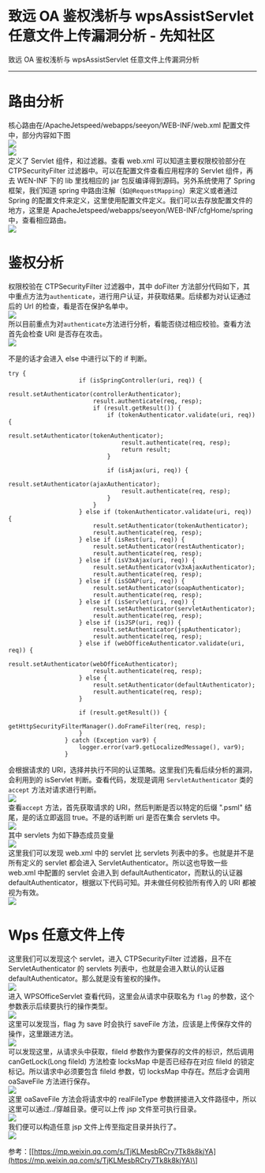 

# 致远 OA 鉴权浅析与 wpsAssistServlet 任意文件上传漏洞分析 - 先知社区

致远 OA 鉴权浅析与 wpsAssistServlet 任意文件上传漏洞分析

- - -

# 路由分析

核心路由在/ApacheJetspeed/webapps/seeyon/WEB-INF/web.xml 配置文件中，部分内容如下图  
[![](assets/1703210029-41ca646327e390c4a9abf2877c2bd422.png)](https://xzfile.aliyuncs.com/media/upload/picture/20231217210440-d6ff4462-9cdc-1.png)  
[![](assets/1703210029-3c23de476f8486deef05b658a1a45734.png)](https://xzfile.aliyuncs.com/media/upload/picture/20231217210451-dd3b9b78-9cdc-1.png)  
定义了 Servlet 组件，和过滤器。查看 web.xml 可以知道主要权限校验部分在 CTPSecurityFilter 过滤器中。可以在配置文件查看应用程序的 Servlet 组件，再去 WEN-INF 下的 lib 里找相应的 jar 包反编译得到源码。另外系统使用了 Spring 框架，我们知道 spring 中路由注解（如`@RequestMapping`）来定义或者通过 Spring 的配置文件来定义，这里使用配置文件定义。我们可以去存放配置文件的地方，这里是 ApacheJetspeed/webapps/seeyon/WEB-INF/cfgHome/spring 中，查看相应路由。  
[![](assets/1703210029-f2a4fefafc6286846de80db8ed78f294.png)](https://xzfile.aliyuncs.com/media/upload/picture/20231217210504-e53a02e2-9cdc-1.png)

# 鉴权分析

权限校验在 CTPSecurityFilter 过滤器中，其中 doFilter 方法部分代码如下，其中重点方法为`authenticate`，进行用户认证，并获取结果。后续都为对认证通过后的 Url 的检查，看是否在保护名单中。  
[![](assets/1703210029-a9e2fa7ed2c900b0f63f1821e69705cd.png)](https://xzfile.aliyuncs.com/media/upload/picture/20231217210514-eb0d2e7e-9cdc-1.png)  
所以目前重点为对`authenticate`方法进行分析，看能否绕过相应校验。查看方法首先会检查 URI 是否存在攻击。  
[![](assets/1703210029-73275369acf8846634c50796f3b2d2df.png)](https://xzfile.aliyuncs.com/media/upload/picture/20231217210528-f360d7e2-9cdc-1.png)

不是的话才会进入 else 中进行以下的 if 判断。

```plain
try {
                    if (isSpringController(uri, req)) {
                        result.setAuthenticator(controllerAuthenticator);
                        result.authenticate(req, resp);
                        if (result.getResult()) {
                            if (tokenAuthenticator.validate(uri, req)) {
                                result.setAuthenticator(tokenAuthenticator);
                                result.authenticate(req, resp);
                                return result;
                            }

                            if (isAjax(uri, req)) {
                                result.setAuthenticator(ajaxAuthenticator);
                                result.authenticate(req, resp);
                            }
                        }
                    } else if (tokenAuthenticator.validate(uri, req)) {
                        result.setAuthenticator(tokenAuthenticator);
                        result.authenticate(req, resp);
                    } else if (isRest(uri, req)) {
                        result.setAuthenticator(restAuthenticator);
                        result.authenticate(req, resp);
                    } else if (isV3xAjax(uri, req)) {
                        result.setAuthenticator(v3xAjaxAuthenticator);
                        result.authenticate(req, resp);
                    } else if (isSOAP(uri, req)) {
                        result.setAuthenticator(soapAuthenticator);
                        result.authenticate(req, resp);
                    } else if (isServlet(uri, req)) {
                        result.setAuthenticator(servletAuthenticator);
                        result.authenticate(req, resp);
                    } else if (isJSP(uri, req)) {
                        result.setAuthenticator(jspAuthenticator);
                        result.authenticate(req, resp);
                    } else if (webOfficeAuthenticator.validate(uri, req)) {
                        result.setAuthenticator(webOfficeAuthenticator);
                        result.authenticate(req, resp);
                    } else {
                        result.setAuthenticator(defaultAuthenticator);
                        result.authenticate(req, resp);
                    }

                    if (result.getResult()) {
                        getHttpSecurityFilterManager().doFrameFilter(req, resp);
                    }
                } catch (Exception var9) {
                    logger.error(var9.getLocalizedMessage(), var9);
                }
```

会根据请求的 URI，选择并执行不同的认证策略。这里我们先看后续分析的漏洞，会利用到的 isServlet 判断。查看代码，发现是调用 `ServletAuthenticator` 类的 `accept` 方法对请求进行判断。  
[![](assets/1703210029-17dc89d42fc303a4860247f8bdd7e7b2.png)](https://xzfile.aliyuncs.com/media/upload/picture/20231217210545-fdb7ce76-9cdc-1.png)  
查看`accept` 方法，首先获取请求的 URI，然后判断是否以特定的后缀 ".psml" 结尾，是的话立即返回 true。不是的话判断 uri 是否在集合 servlets 中。  
[![](assets/1703210029-ad2a78f4ae8c148d4dd37e1564b82347.png)](https://xzfile.aliyuncs.com/media/upload/picture/20231217210559-05b5b75a-9cdd-1.png)  
其中 servlets 为如下静态成员变量  
[![](assets/1703210029-8fcae24747f2714e3e9b7b71416cb802.png)](https://xzfile.aliyuncs.com/media/upload/picture/20231217210610-0c700d3e-9cdd-1.png)  
这里我们可以发现 web.xml 中的 servlet 比 servlets 列表中的多。也就是并不是所有定义的 servlet 都会进入 ServletAuthenticator。所以这也导致一些 web.xml 中配置的 servlet 会进入到 defaultAuthenticator，而默认的认证器 defaultAuthenticator，根据以下代码可知。并未做任何校验所有传入的 URI 都被视为有效。  
[![](assets/1703210029-61c4887f0caa92e1f7f61dfdb7c23007.png)](https://xzfile.aliyuncs.com/media/upload/picture/20231217210626-1634182e-9cdd-1.png)

# Wps 任意文件上传

这里我们可以发现这个 servlet，进入 CTPSecurityFilter 过滤器，且不在 ServletAuthenticator 的 servlets 列表中，也就是会进入默认的认证器 defaultAuthenticator。那么就是没有鉴权的操作。  
[![](assets/1703210029-916580d07a87ac7fcfff19e3265f1828.png)](https://xzfile.aliyuncs.com/media/upload/picture/20231217211258-ff6721f8-9cdd-1.png)  
进入 WPSOfficeServlet 查看代码，这里会从请求中获取名为 `flag` 的参数，这个参数表示后续要执行的操作类型。  
[![](assets/1703210029-29e59800fb9668ef9ae99dad0f874a50.png)](https://xzfile.aliyuncs.com/media/upload/picture/20231217211359-24148fae-9cde-1.png)  
这里可以发现当，flag 为 save 时会执行 saveFile 方法，应该是上传保存文件的操作，这里跟进方法。  
[![](assets/1703210029-c888b79620fe166aa70d19c44f420a26.png)](https://xzfile.aliyuncs.com/media/upload/picture/20231217210741-42a8c918-9cdd-1.png)  
可以发现这里，从请求头中获取，fileId 参数作为要保存的文件的标识，然后调用 canGetLock(Long fileId) 方法检查 locksMap 中是否已经存在对应 fileId 的锁定标记。所以请求中必须要包含 fileId 参数，切 locksMap 中存在。然后才会调用 oaSaveFile 方法进行保存。  
[![](assets/1703210029-2c4e73e0497469d6b9a57aead0c4ced8.png)](https://xzfile.aliyuncs.com/media/upload/picture/20231217210757-4c4adbdc-9cdd-1.png)  
这里 oaSaveFile 方法会将请求中的 realFileType 参数拼接进入文件路径中，所以这里可以通过../穿越目录。便可以上传 jsp 文件至可执行目录。  
[![](assets/1703210029-065a95bd3945075d75900454c7b3443f.png)](https://xzfile.aliyuncs.com/media/upload/picture/20231217210811-5488be0e-9cdd-1.png)  
我们便可以构造任意 jsp 文件上传至指定目录并执行了。  
[![](assets/1703210029-3f732ce29eb2d17a656217081c9d88e2.png)](https://xzfile.aliyuncs.com/media/upload/picture/20231217210829-5f1afb8e-9cdd-1.png)

参考：\[[https://mp.weixin.qq.com/s/TjKLMesbRCry7Tk8k8kjYA](https://mp.weixin.qq.com/s/TjKLMesbRCry7Tk8k8kjYA)\]
